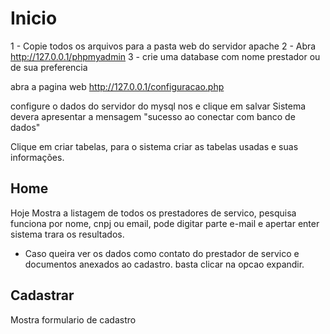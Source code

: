 # Inicio

1 - Copie todos os arquivos para a pasta web do servidor apache
2 - Abra http://127.0.0.1/phpmyadmin
3 - crie uma database com nome prestador ou de sua preferencia

abra a pagina web 
http://127.0.0.1/configuracao.php

configure o dados do servidor do mysql nos e clique em salvar
Sistema devera apresentar a mensagem "sucesso ao conectar com banco de dados"

Clique em criar tabelas, para o sistema criar as tabelas usadas e suas informações.


## Home
Hoje Mostra a listagem de todos os prestadores de servico, pesquisa funciona por nome, cnpj ou email, pode digitar parte e-mail e apertar enter 
sistema trara os resultados.
* Caso queira ver os dados como contato do prestador de servico e documentos anexados ao cadastro. basta clicar na opcao expandir.



## Cadastrar
Mostra formulario de cadastro

